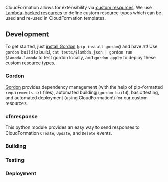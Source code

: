 CloudFormation allows for extensibility via [custom resources](https://docs.aws.amazon.com/AWSCloudFormation/latest/UserGuide/template-custom-resources.html). We use [Lambda-backed resources](https://aws.amazon.com/about-aws/whats-new/2015/04/aws-cloudformation-supports-aws-lambda-backed-custom-resources/) to define custom resource types which can be used and re-used in CloudFormation templates.

## Development
To get started, just [install Gordon](https://gordon.readthedocs.io/en/latest/installation.html) (`pip install gordon`) and have at! Use `gordon build` to build, `cat tests/$lambda.json | gordon run $lambda.lambda` to test gordon locally, and `gordon apply` to deploy these custom resource types.

### Gordon
[Gordon](https://github.com/jorgebastida/gordon) provides dependency management (with the help of pip-formatted `requirements.txt` files), automated building (`gordon build`), basic testing, and automated deployment (using CloudFormation!) for our custom resources.

### cfnresponse
This python module provides an easy way to send responses to CloudFormation `Create`, `Update`, and `Delete` events.

### Building

### Testing

### Deployment